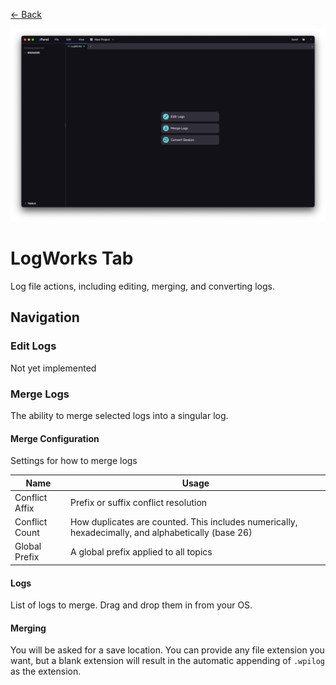 <div class="docs-nav"><p><a href="../MAIN.md">← Back</a></p></div>

<img src="./logworks.png">

# LogWorks Tab

Log file actions, including editing, merging, and converting logs.

## Navigation

### Edit Logs
Not yet implemented

### Merge Logs

The ability to merge selected logs into a singular log.

#### Merge Configuration
Settings for how to merge logs

| Name | Usage |
| - | - |
| Conflict Affix | Prefix or suffix conflict resolution |
| Conflict Count | How duplicates are counted. This includes numerically, hexadecimally, and alphabetically (base 26) |
| Global Prefix | A global prefix applied to all topics |

#### Logs
List of logs to merge. Drag and drop them in from your OS.

#### Merging
You will be asked for a save location. You can provide any file extension you want, but a blank extension will result in the automatic appending of `.wpilog` as the extension.
